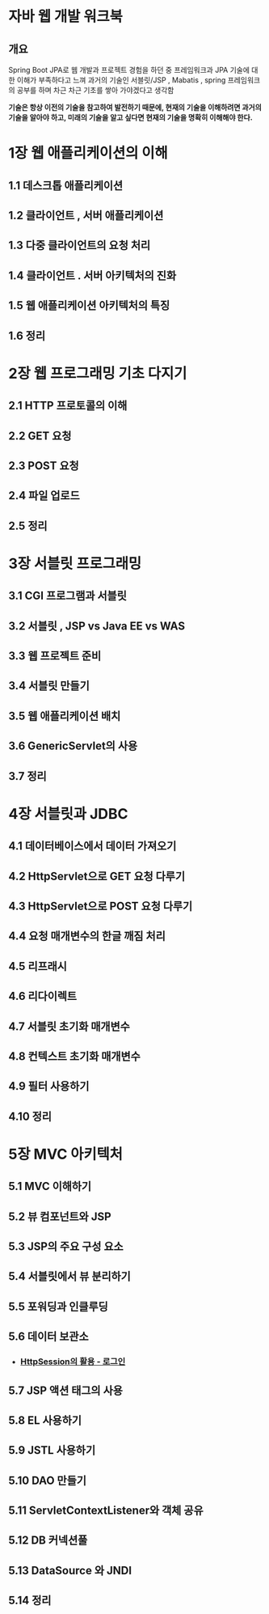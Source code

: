 # 자바 웹 개발 워크북

## 개요
Spring Boot JPA로 웹 개발과 프로젝트 경험을 하던 중 
프레임워크과 JPA 기술에 대한 이해가 부족하다고 느껴
과거의 기술인 서블릿/JSP , Mabatis , spring 프레임워크의 공부를 하며 
차근 차근 기초를 쌓아 가야겠다고 생각함

__기술은 항상 이전의 기술을 참고하여 발전하기 때문에, 현재의 기술을 이해하려면 과거의 기술을 알아야 하고, 미래의 기술을 알고 싶다면 
현재의 기술을 명확히 이해해야 한다.__

# 1장 웹 애플리케이션의 이해
   ## 1.1 데스크톱 애플리케이션
   ## 1.2 클라이언트 , 서버 애플리케이션
   ## 1.3 다중 클라이언트의 요청 처리
   ## 1.4 클라이언트 . 서버 아키텍처의 진화
   ## 1.5 웹 애플리케이션 아키텍처의 특징
   ## 1.6 정리


# 2장 웹 프로그래밍 기초 다지기
   ## 2.1 HTTP 프로토콜의 이해
   ## 2.2 GET 요청
   ## 2.3 POST 요청
   ## 2.4 파일 업로드
   ## 2.5 정리
   
# 3장 서블릿 프로그래밍  
  ## 3.1 CGI 프로그램과 서블릿
  ## 3.2 서블릿 , JSP vs Java EE vs WAS
  ## 3.3 웹 프로젝트 준비
  ## 3.4 서블릿 만들기
  ## 3.5 웹 애플리케이션 배치
  ## 3.6 GenericServlet의 사용
  ## 3.7 정리
  
# 4장 서블릿과 JDBC
  ## 4.1 데이터베이스에서 데이터 가져오기
  ## 4.2 HttpServlet으로 GET 요청 다루기
  ## 4.3 HttpServlet으로 POST 요청 다루기
  ## 4.4 요청 매개변수의 한글 깨짐 처리 
  ## 4.5 리프래시
  ## 4.6 리다이렉트
  ## 4.7 서블릿 초기화 매개변수
  ## 4.8 컨텍스트 초기화 매개변수
  ## 4.9 필터 사용하기
  ## 4.10 정리
  
# 5장 MVC 아키텍처
  ## 5.1 MVC 이해하기
  ## 5.2 뷰 컴포넌트와 JSP
  ## 5.3 JSP의 주요 구성 요소
  ## 5.4 서블릿에서 뷰 분리하기
  ## 5.5 포워딩과 인클루딩
  ## 5.6 데이터 보관소
   - ### [HttpSession의 활용 - 로그인](readme/src/chap05/sec06/exam02/로그인.md)
  ## 5.7 JSP 액션 태그의 사용
  ## 5.8 EL 사용하기
  ## 5.9 JSTL 사용하기
  ## 5.10 DAO 만들기
  ## 5.11 ServletContextListener와 객체 공유
  ## 5.12 DB 커넥션풀
  ## 5.13 DataSource 와 JNDI
  ## 5.14 정리
